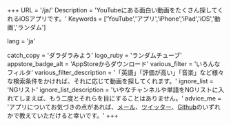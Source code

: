 +++
URL = '/ja/'
Description  = 'YouTubeにある面白い動画をたくさん探してくれるiOSアプリです。'
Keywords = ['YouTube','アプリ','iPhone','iPad','iOS','動画','ランダム']

lang = 'ja'

catch_copy  = 'ダラダラみよう'
logo_ruby  = 'ランダムチューブ'
appstore_badge_alt  = 'AppStoreからダウンロード'
various_filter  = 'いろんなフィルタ'
various_filter_description  = '「英語」「評価が高い」「音楽」など様々な検索条件をかければ、それに応じて動画を探してくれます。'
ignore_list  = 'NGリスト'
ignore_list_description  = 'いやなチャンネルや単語をNGリストに入れてしまえば、もう二度とそれらを目にすることはありません。'
advice_me = 'アプリについてお気づきの点があれば、<a href="%s">メール</a>、<a href="%s">ツイッター</a>、<a href="%s">Github</a>のいずれかで教えていただけると幸いです。'
+++